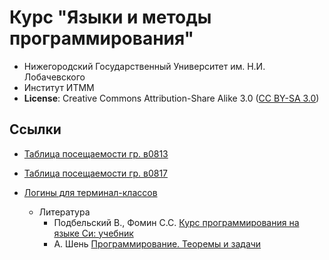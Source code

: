 # Курс "Языки и методы программирования"

  - Нижегородский Государственный Университет им. Н.И. Лобачевского
  - Институт ИТММ
  - __License__: Creative Commons Attribution-Share Alike 3.0 ([CC BY-SA 3.0][cc3])

## Ссылки

- [Таблица посещаемости гр. в0813][v0813]
- [Таблица посещаемости гр. в0817][v0817]
- [Логины для терминал-классов][logins_all]

  - Литература
    - Подбельский В., Фомин С.С. [Курс программирования на языке Си: учебник][book-c]
    - А. Шень [Программирование. Теоремы и задачи][book-tasks]

<!-- LINKS -->

[logins_all]: https://docs.google.com/document/d/1mGhOBYHmx6RH0xuTSQAKmGtvybLS3hD3iZIebJZRDKg/edit?usp=sharing
[v0813]:            https://docs.google.com/spreadsheets/d/1vcIQ29ttj_eGTWHqQYhNxe8QyewYWcxn4vaBh2pwDH0/edit?usp=sharing
[v0817]:            https://docs.google.com/spreadsheets/d/1Z4uRfTRkGcMPaQimwMfJDNoLV51xavKVKykn_4hoZL4/edit?usp=sharing

[cc3]:              http://creativecommons.org/licenses/by-sa/3.0/
[book-c]:       https://www.books.ru/books/kurs-programmirovaniya-na-yazyke-si-uchebnik-1822708/?show=1
[book-tasks]: https://www.ozon.ru/context/detail/id/3614757/
